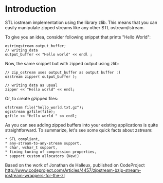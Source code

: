 Introduction
============

STL iostream implementation using the library zlib. This means that you can easily manipulate zipped streams like any other STL ostream/istream.

To give you an idea, consider following snippet that prints "Hello World":

    ostringstream output_buffer;
    // writing data
    output_buffer << "Hello world" << endl ;

Now, the same snippet but with zipped output using zlib:

    // zip_ostream uses output_buffer as output buffer :)
    ozstream zipper( output_buffer );
    
    // writing data as usual
    zipper << "Hello world" << endl;

Or, to create gzipped files:

    ofstream file("hello_world.txt.gz");
    ogzstream gzfile(file);
    gzfile << "Hello world " << endl;

As you can see adding zipped buffers into your existing applications is quite straightforward. To summarize, let's see some quick facts about zstream:

    * STL compliant,
    * any-stream-to-any-stream support,
    * char, wchar_t support,
    * fining tuning of compression properties,
    * support custom allocators (New!)


Based on the work of Jonathan de Halleux, published on CodeProject http://www.codeproject.com/Articles/4457/zipstream-bzip-stream-iostream-wrappers-for-the-zl